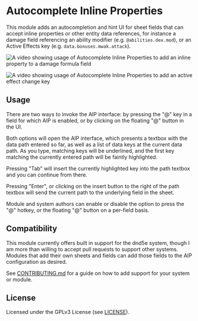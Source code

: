 # Autocomplete Inline Properties

This module adds an autocompletion and hint UI for sheet fields that can accept inline properties or other entity data references,
for instance a damage field referencing an ability modifier (e.g. `@abilities.dex.mod`),
or an Active Effects key (e.g. `data.bonuses.mwak.attack`).

![A video showing usage of Autocomplete Inline Properties to add an inline property to a damage formula field](https://f002.backblazeb2.com/file/cws-images/FVTT-AIP/autocomplete-inline-properties-damage-roll.gif)

![A video showing usage of Autocomplete Inline Properties to add an active effect change key](https://f002.backblazeb2.com/file/cws-images/FVTT-AIP/autocomplete-inline-properties-active-effect.gif)

## Usage

There are two ways to invoke the AIP interface:
by pressing the "@" key in a field for which AIP is enabled, or by clicking on the floating "@" button in the UI.

Both options will open the AIP interface, which presents a textbox with the data path entered so far,
as well as a list of data keys at the current data path.
As you type, matching keys will be underlined, and the first key matching the currently entered path will be faintly highlighted.

Pressing "Tab" will insert the currently highlighted key into the path textbox and you can continue from there.

Pressing "Enter", or clicking on the insert button to the right of the path textbox will send the current path to the underlying field in the sheet.

Module and system authors can enable or disable the option to press the "@" hotkey, or the floating "@" button on a per-field basis.

## Compatibility

This module currently offers built in support for the dnd5e system, though I am more than willing to accept pull requests to support other systems.
Modules that add their own sheets and fields can add those fields to the AIP configuration as desired.

See [CONTRIBUTING.md](CONTRIBUTING.md) for a guide on how to add support for your system or module. 

## License

Licensed under the GPLv3 License (see [LICENSE](LICENSE)).
